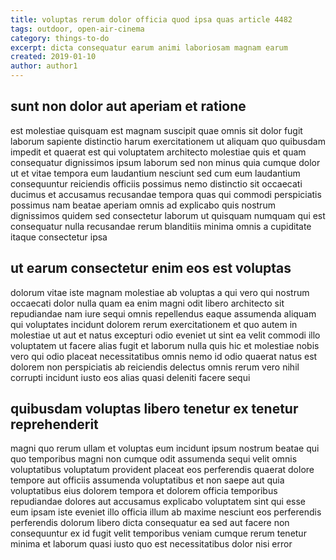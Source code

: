 ```yaml
---
title: voluptas rerum dolor officia quod ipsa quas article 4482
tags: outdoor, open-air-cinema
category: things-to-do
excerpt: dicta consequatur earum animi laboriosam magnam earum
created: 2019-01-10
author: author1
---
```


## sunt non dolor aut aperiam et ratione

est molestiae quisquam est magnam suscipit quae omnis sit dolor fugit laborum sapiente distinctio harum exercitationem ut aliquam quo quibusdam impedit et quaerat est qui voluptatem architecto molestiae quis et quam consequatur dignissimos ipsum laborum sed non minus quia cumque dolor ut et vitae tempora eum laudantium nesciunt sed cum eum laudantium consequuntur reiciendis officiis possimus nemo distinctio sit occaecati ducimus et accusamus recusandae tempora quas qui commodi perspiciatis possimus nam beatae aperiam omnis ad explicabo quis nostrum dignissimos quidem sed consectetur laborum ut quisquam numquam qui est consequatur nulla recusandae rerum blanditiis minima omnis a cupiditate itaque consectetur ipsa

## ut earum consectetur enim eos est voluptas

dolorum vitae iste magnam molestiae ab voluptas a qui vero qui nostrum occaecati dolor nulla quam ea enim magni odit libero architecto sit repudiandae nam iure sequi omnis repellendus eaque assumenda aliquam qui voluptates incidunt dolorem rerum exercitationem et quo autem in molestiae ut aut et natus excepturi odio eveniet ut sint ea velit commodi illo voluptatem ut facere alias fugit et laborum nulla quis hic et molestiae nobis vero qui odio placeat necessitatibus omnis nemo id odio quaerat natus est dolorem non perspiciatis ab reiciendis delectus omnis rerum vero nihil corrupti incidunt iusto eos alias quasi deleniti facere sequi

## quibusdam voluptas libero tenetur ex tenetur reprehenderit

magni quo rerum ullam et voluptas eum incidunt ipsum nostrum beatae qui quo temporibus magni non cumque odit assumenda sequi velit omnis voluptatibus voluptatum provident placeat eos perferendis quaerat dolore tempore aut officiis assumenda voluptatibus et non saepe aut quia voluptatibus eius dolorem tempora et dolorem officia temporibus repudiandae dolores aut accusamus explicabo voluptatem sint qui esse eum ipsam iste eveniet illo officia illum ab maxime nesciunt eos perferendis perferendis dolorum libero dicta consequatur ea sed aut facere non consequuntur ex id fugit velit temporibus veniam cumque rerum tenetur minima et laborum quasi iusto quo est necessitatibus dolor nisi error
